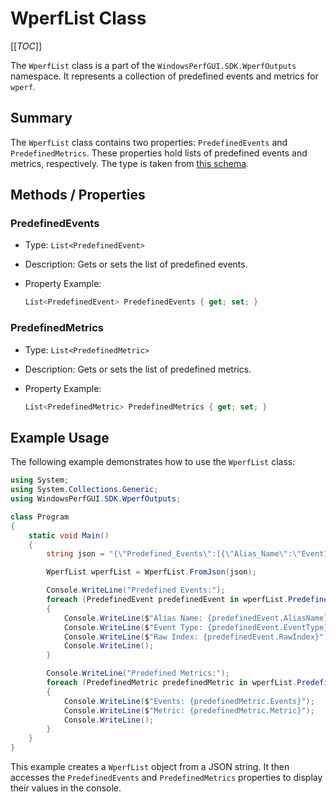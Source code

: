 # WperfList Class

[[_TOC_]]

The `WperfList` class is a part of the `WindowsPerfGUI.SDK.WperfOutputs` namespace. It represents a collection of predefined events and metrics for `wperf`.

## Summary

The `WperfList` class contains two properties: `PredefinedEvents` and `PredefinedMetrics`. These properties hold lists of predefined events and metrics, respectively.
The type is taken from [this schema](https://gitlab.com/Linaro/WindowsPerf/windowsperf/-/blob/sampling/wperf-scripts/tests/schemas/wperf.list.schema).

## Methods / Properties

### PredefinedEvents

- Type: `List<PredefinedEvent>`
- Description: Gets or sets the list of predefined events.
- Property Example:

  ```csharp
  List<PredefinedEvent> PredefinedEvents { get; set; }
  ```

### PredefinedMetrics

- Type: `List<PredefinedMetric>`
- Description: Gets or sets the list of predefined metrics.
- Property Example:

  ```csharp
  List<PredefinedMetric> PredefinedMetrics { get; set; }
  ```

## Example Usage

The following example demonstrates how to use the `WperfList` class:

```csharp
using System;
using System.Collections.Generic;
using WindowsPerfGUI.SDK.WperfOutputs;

class Program
{
    static void Main()
    {
        string json = "{\"Predefined_Events\":[{\"Alias_Name\":\"Event1\",\"Event_Type\":\"Type1\",\"Raw_Index\":\"Index1\"}],\"Predefined_Metrics\":[{\"Events\":\"Event1\",\"Metric\":\"Metric1\"}]}";

        WperfList wperfList = WperfList.FromJson(json);

        Console.WriteLine("Predefined Events:");
        foreach (PredefinedEvent predefinedEvent in wperfList.PredefinedEvents)
        {
            Console.WriteLine($"Alias Name: {predefinedEvent.AliasName}");
            Console.WriteLine($"Event Type: {predefinedEvent.EventType}");
            Console.WriteLine($"Raw Index: {predefinedEvent.RawIndex}");
            Console.WriteLine();
        }

        Console.WriteLine("Predefined Metrics:");
        foreach (PredefinedMetric predefinedMetric in wperfList.PredefinedMetrics)
        {
            Console.WriteLine($"Events: {predefinedMetric.Events}");
            Console.WriteLine($"Metric: {predefinedMetric.Metric}");
            Console.WriteLine();
        }
    }
}
```

This example creates a `WperfList` object from a JSON string. It then accesses the `PredefinedEvents` and `PredefinedMetrics` properties to display their values in the console.
